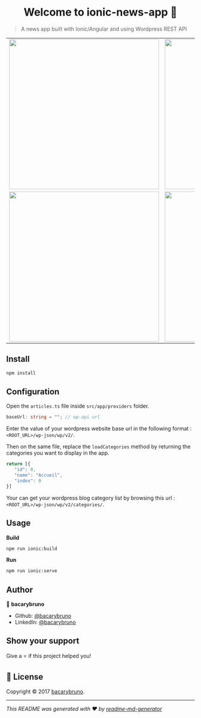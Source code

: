 <h1 align="center">Welcome to ionic-news-app 👋</h1>

> A news app built with Ionic/Angular and using Wordpress REST API

<div style="text-align: center">
    <table>
        <tr>
            <td style="text-align: center">
                <img src="https://github.com/bacarybruno/ionic-news-app/blob/master/screenshots/ionic-news-app-01.png" height="400">
            </td>
            <td style="text-align: center">
                <img src="https://github.com/bacarybruno/ionic-news-app/blob/master/screenshots/ionic-news-app-02.png" height="400">
            </td>
            <td style="text-align: center">
                <img src="https://github.com/bacarybruno/ionic-news-app/blob/master/screenshots/ionic-news-app-03.png" height="400">
            </td>
        </tr>
            <tr>
            <td style="text-align: center">
                <img src="https://github.com/bacarybruno/ionic-news-app/blob/master/screenshots/ionic-news-app-04.png" height="400">
            </td>
            <td style="text-align: center">
                <img src="https://github.com/bacarybruno/ionic-news-app/blob/master/screenshots/ionic-news-app-05.png" height="400">
            </td>
            <td style="text-align: center">
                <img src="https://github.com/bacarybruno/ionic-news-app/blob/master/screenshots/ionic-news-app-06.png" height="400">
            </td>
        </tr>
    </table>
</div>

## Install

```sh
npm install
```

## Configuration

Open the `articles.ts` file inside `src/app/providers` folder.

```ts
baseUrl: string = ""; // wp-api url
```

Enter the value of your wordpress website base url in the following format : `<ROOT_URL>/wp-json/wp/v2/`.

Then on the same file, replace the `loadCategories` method by returning the categories you want to display in the app.

```ts
return [{
   "id": 0,
   "name": "Accueil",
   "index": 0 
}]
```

Your can get your wordpress blog category list by browsing this url : `<ROOT_URL>/wp-json/wp/v2/categories/`.

## Usage

**Build**

```sh
npm run ionic:build
```

**Run**

```sh
npm run ionic:serve
```

## Author

👤 **bacarybruno**

* Github: [@bacarybruno](https://github.com/bacarybruno)
* LinkedIn: [@bacarybruno](https://linkedin.com/in/bacarybruno)

## Show your support

Give a ⭐️ if this project helped you!

## 📝 License

Copyright © 2017 [bacarybruno](https://github.com/bacarybruno).<br />

***
_This README was generated with ❤️ by [readme-md-generator](https://github.com/kefranabg/readme-md-generator)_